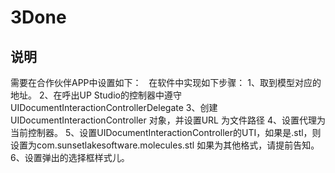 # 3Done

## 说明
需要在合作伙伴APP中设置如下：
   在软件中实现如下步骤：
  	 1、取到模型对应的地址。
   	 2、在呼出UP Studio的控制器中遵守 UIDocumentInteractionControllerDelegate
   	 3、创建UIDocumentInteractionController 对象，并设置URL 为文件路径
  	 4、设置代理为当前控制器。
  	 5、设置UIDocumentInteractionController的UTI，如果是.stl，则设置为com.sunsetlakesoftware.molecules.stl  如果为其他格式，请提前告知。
     6、设置弹出的选择框样式儿。
